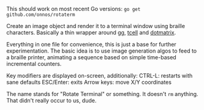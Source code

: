 This should work on most recent Go versions:
`go get github.com/onnos/rotaterm`

Create an image object and render it to a terminal window using braille characters. Basically a thin wrapper around [gg](https://github.com/fogleman/gg), [tcell](https://github.com/gdamore/tcell) and [dotmatrix](https://github.com/kevin-cantwell/dotmatrix).

Everything in one file for convenience, this is just a base for further experimentation. The basic idea is to use image generation algos to feed to a braille printer, animating a sequence based on simple time-based incremental counters.

Key modifiers are displayed on-screen, additionally:
CTRL-L: restarts with sane defaults
ESC/Enter: exits
Arrow keys: move X/Y coordinates

The name stands for "Rotate Terminal" or something. It doesn't `rm` anything. That didn't really occur to us, dude.

